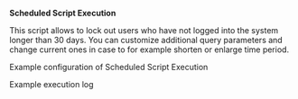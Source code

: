 **Scheduled Script Execution**

This script allows to lock out users who have not logged into the system longer than 30 days. You can customize additional query parameters and change current ones in case to for example shorten or enlarge time period. 

Example configuration of Scheduled Script Execution

Example execution log

